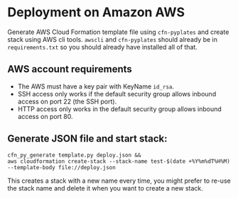 # Deployment on Amazon AWS

Generate AWS Cloud Formation template file using `cfn-pyplates`
and create stack using AWS cli tools.
`awscli` and `cfn-pyplates` should already be
in `requirements.txt`
so you should already have installed all of that.

## AWS account requirements

- The AWS must have a key pair with KeyName `id_rsa`.
- SSH access only works if the default security group allows
  inbound access on port 22 (the SSH port).
- HTTP access only works in the default security group allows
  inbound access on port 80.

## Generate JSON file and start stack:

```
cfn_py_generate template.py deploy.json &&
aws cloudformation create-stack --stack-name test-$(date +%Y%m%dT%H%M) --template-body file://deploy.json
```

This creates a stack with a new name every time, you might
prefer to re-use the stack name and delete it when you want to
create a new stack.



